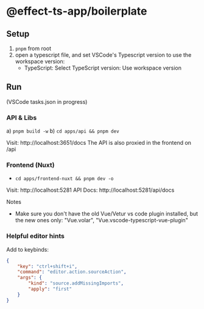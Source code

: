 # @effect-ts-app/boilerplate

## Setup

1. `pnpm` from root
2. open a typescript file, and set VSCode's Typescript version to use the workspace version:
   - TypeScript: Select TypeScript version: Use workspace version

## Run

(VSCode tasks.json in progress)

### API & Libs

a) `pnpm build -w`
b) `cd apps/api && pnpm dev`

Visit: http://localhost:3651/docs
The API is also proxied in the frontend on /api

### Frontend (Nuxt)

- `cd apps/frontend-nuxt && pnpm dev -o`

Visit: http://localhost:5281
API Docs: http://localhost:5281/api/docs

Notes

- Make sure you don't have the old Vue/Vetur vs code plugin installed, but the new ones only: "Vue.volar", "Vue.vscode-typescript-vue-plugin"

### Helpful editor hints

Add to keybinds:

```json
{
    "key": "ctrl+shift+i",
    "command": "editor.action.sourceAction",
    "args": {
        "kind": "source.addMissingImports",
        "apply": "first"
    }
}
```
